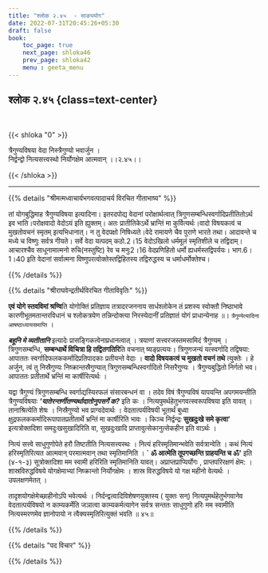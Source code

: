 ```yaml
---
title: "श्लोक २.४५  - साङ्ययोग"
date: 2022-07-31T20:45:26+05:30
draft: false
book:
    toc_page: true
    next_page: shloka46
    prev_page: shloka42
    menu : geeta_menu
---
```




## श्लोक २.४५ {class=text-center}

<br/>

{{< shloka  "0"  >}}

त्रैगुण्यविषया वेदा निस्त्रैगुण्यो भवार्जुन ।  
निर्द्वन्द्वो नित्यसत्त्वस्थो निर्योगक्षेम आत्मवान् ।।२.४५।।

{{< /shloka >}}

---


{{% details "श्रीमत्मध्वाचार्यभगवत्पादाचर्य विरचित  गीताभाष्य" %}}

तां योगबुद्धिमाह त्रैगुण्यविषया इत्यादिना। इतरदपोद्य वेदानां परोक्षार्थत्वात्  त्रिगुणसम्बन्धिस्वर्गादिप्रतीतितोऽर्थ इव भाति।परोक्षवादो वेदोऽयं इति ह्युक्तम्। अतः प्रातीतिकेऽर्थे भ्रान्तिं मा कुर्वित्यर्थः।वादो विषयकत्वं च मुखतोवचनं स्मृतम् इत्यभिधानात्। न तु वेदपक्षो निषिध्यते।वेदे रामायणे चैव पुराणे भारते तथा। आदावन्ते च मध्ये च विष्णुः सर्वत्र गीयते। सर्वे वेदा यत्पदम् कठो.2।15 वेदोऽखिलो धर्ममूलं स्मृतिशीले च तद्विदाम्। आचारश्चैव साधूनामात्मनो रुचि(नस्तुष्टि) रेव च मनुः2।16 वेदप्रणिहितो धर्मो ह्यधर्मस्तद्विपर्ययः। भाग.6।1।40 इति वेदानां सर्वात्मना विष्णुपरत्वोक्तेस्तद्विहितस्य तद्विरुद्धस्य च धर्माधर्मोक्तेश्च।

{{% /details %}}



{{% details "श्रीराघवेन्द्रतीर्थविरचित गीताविवृतिः" %}}


 **एवं योगे स्तवविमां श्रण्वि**ति योगोक्तिं प्रतिज्ञाय तत्रादरजननाय
सार्धश्लोकेन तं प्रशस्य स्वोक्तौ निष्ठाभावे कारणीभूतमतान्तरविधानं च
श्लोकत्रयेण तन्निन्दोक्त्या निरस्येदानीं प्रतिज्ञातं योगं
प्राधान्येनाह ॥। `त्रैगुण्येत्यादिना आषष्ठाध्यायसमाप्ति` । 

***बहूनि मे व्यतीतानि***  इत्यादेः प्रासङ्गिकत्वेनाप्रधानत्वात्‌ । त्रयाणां सत्त्वरजस्तमसामिदं
त्रैगुण्यम्‌ । त्रिगुणसम्बन्धि, **सम्बन्धार्थे विचित्रा हि तद्वितगतिरि**ति
वचनात्‌ ष्यङ्‌प्रत्ययः। त्रिगुणजन्यं यत्स्वर्गादि तद्विषया: आपाततः
स्वर्गादिफलककर्मादिप्रतिपादकाः प्रतीयन्ते वेदाः । **वादो विषयकत्वं च
मुखतो वचनं तथे** त्युक्तेः । हे अर्जुन, त्वं तु निस्रैगुण्यः निष्क्रान्तस्रैगुण्यात्‌
त्रिगुणसम्बन्धिस्वर्गादितो निसरैगुण्यः । त्रैगुण्यबुद्धितो निर्गतो भव। आपाततः
प्रतीतार्थे भ्रन्तिं मा कार्षीरित्यर्थः । 

यद्वा त्रैगुण्यं त्रिगुणसम्बन्धि स्वर्गाद्यस्यिरफलं संसारबन्धनं वा । तदेव विषं  त्रैगुण्यविषं यापयन्ति
अपगमयन्तीति त्रैगुण्यविषयाः ***'यातेरन्तर्णीतण्यर्थादातोनुपसर्गे क?*** इति
कः । नित्यपुमर्थहेतुभगवत्स्वरूपविषया इति यावत्‌ । तानाश्रित्येति शेषः ।
निस्रैगुण्यो भव प्राग्वदेवार्थः । वेदतात्पर्यविषयी भूतार्थं बुध्वा
क्षुद्रफलककर्मादिरूपापातप्रतीतार्थे  भ्रन्तिं मा कार्षीरिति भावः । किञ्च
निर्द्वन्द्रः **सुखदुःखे समे कृत्वा’** इत्यत्रोक्तदिशा समदुःखसुखादिरिति वा,
सुखदुःखादि प्राप्तावुत्सेकानुत्सेकहीन इति वाऽर्थः । 

नित्यं सत्त्वे साधुगुणोपेते हरौ तिष्टतीति नित्यसत्त्वस्थः । नित्यं हरिस्मृतिमान्भवेति सर्वत्रान्वेति । कथं 
नित्यं हरिस्मृतिरित्यत आत्मवान्‌ परमात्मवान्‌ तथा स्मृतिमानिति ।
**` ॐ आत्मेति तूपगच्छन्ति ग्राहयन्ति च ॐ'** इति (४-१-३) सूत्रोक्तदिशा
मम स्वामी हरिरिति स्मृतिमानिति यावत्‌। अप्राप्तप्राप्यिर्योगः , प्राप्तपरिरक्षणं
क्षेम: । शास्रविरुद्धविषये योगक्षेमाभ्यां निष्क्रान्तो निर्योगक्षेमः । 
शास्र विरुद्धविषये यो गक्ष महीनो वेत्यर्थः । उपलक्षणमेतत्‌ ।  

तादृशयोगक्षेमेच्छाहीनोऽपि भवेत्यर्थः । निर्दन्द्वत्वादिविशेषणयुक्तस्य
( युक्तः सन्‌) नित्यपुमर्थहेतुर्भगवानेव वेदतात्पर्यविषयो न काम्यकर्मेति
जञात्वा काम्यकर्मत्यागेन सर्वत्र सन्ततः साधुगुणो हरिः मम स्वामीति
नित्यस्मरणमेव ज्ञानोपायो न त्वैक्यस्मृतिरित्युक्तं भवति  ॥ ४५॥

{{% /details %}}



{{% details "पद विचार" %}}


{{% /details %}}
